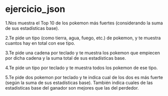 # ejercicio_json

1.Nos muestra el Top 10 de los pokemon más fuertes (considerando la suma de 
sus estadísticas base).

2.Te pide un tipo (como tierra, agua, fuego, etc.) de pokemon, y
te muestra cuantos hay en total con ese tipo.

3.Te pide una cadena por teclado y te muestra los pokemon que empiecen
por dicha cadena y la suma total de sus estadísticas base.

4.Te pide un tipo por teclado y te muestra todos los pokemon de ese tipo.

5.Te pide dos pokemon por teclado y te indica cual de los dos es más fuerte
(según la suma de sus estadísticas base). También indica cuales de las
estadisticas base del ganador son mejores que las del perdedor.


